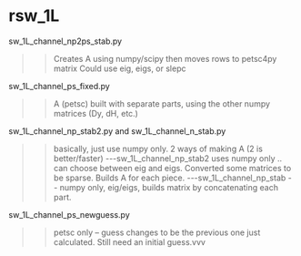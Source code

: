 rsw_1L
======

sw_1L_channel_np2ps_stab.py  
>>Creates A using numpy/scipy then moves rows to petsc4py matrix Could use eig, eigs, or slepc 

sw_1L_channel_ps_fixed.py 
>>A (petsc) built with separate parts, using the other numpy matrices (Dy, dH, etc.) 

sw_1L_channel_np_stab2.py and sw_1L_channel_n_stab.py 
>>basically, just use numpy only. 2 ways of making A (2 is better/faster) 
---sw_1L_channel_np_stab2 uses numpy only .. can choose between eig and eigs. Converted some matrices to be sparse. Builds A for each piece.
---sw_1L_channel_np_stab -- numpy only, eig/eigs, builds matrix by concatenating each part.

sw_1L_channel_ps_newguess.py 
>>petsc only – guess changes to be the previous one just calculated. Still need an initial guess.vvv
